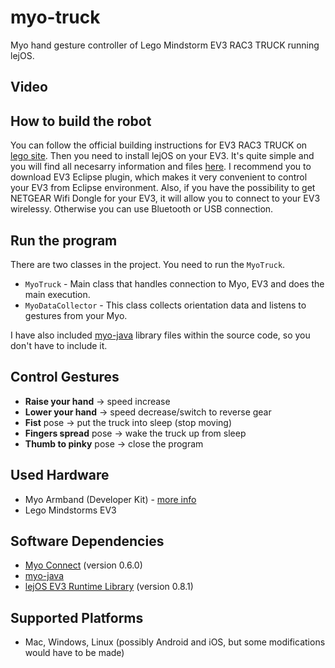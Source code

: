 myo-truck
=========

Myo hand gesture controller of Lego Mindstorm EV3 RAC3 TRUCK running lejOS.

## Video

## How to build the robot
You can follow the official building instructions for EV3 RAC3 TRUCK on [lego site](http://www.lego.com/en-us/mindstorms/build-a-robot/rac3-truck). Then you need to install lejOS on your EV3. It's quite simple and you will find all necesarry information and files [here](http://www.lejos.org/ev3.php). I recommend you to download EV3 Eclipse plugin, which makes it very convenient to control your EV3 from Eclipse environment. Also, if you have the possibility to get NETGEAR Wifi Dongle for your EV3, it will allow you to connect to your EV3 wirelessy. Otherwise you can use Bluetooth or USB connection.

## Run the program
There are two classes in the project. You need to run the `MyoTruck`.
- `MyoTruck` - Main class that handles connection to Myo, EV3 and does the main execution.
- `MyoDataCollector` - This class collects orientation data and listens to gestures from your Myo.

I have also included [myo-java](https://github.com/NicholasAStuart/myo-java) library files within the source code, so you don't have to include it. 

## Control Gestures
- **Raise your hand** -> speed increase
- **Lower your hand** -> speed decrease/switch to reverse gear
- **Fist** pose -> put the truck into sleep (stop moving)
- **Fingers spread** pose -> wake the truck up from sleep
- **Thumb to pinky** pose -> close the program

## Used Hardware
- Myo Armband (Developer Kit) - [more info](http://www.havlena.net/en/innovations/introducing-myo-a-gesture-control-armband-that-analyzes-muscle-activity/)
- Lego Mindstorms EV3

## Software Dependencies
- [Myo Connect](https://developer.thalmic.com/downloads) (version 0.6.0)
- [myo-java](https://github.com/NicholasAStuart/myo-java) 
- [lejOS EV3 Runtime Library](http://sourceforge.net/projects/lejos/files/lejos-EV3/0.8.1-beta/) (version 0.8.1)

## Supported Platforms
- Mac, Windows, Linux (possibly Android and iOS, but some modifications would have to be made)

